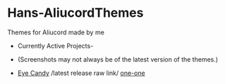 # Hans-AliucordThemes
Themes for Aliucord made by me
* Currently Active Projects- 
* (Screenshots may not always be of the latest version of the themes.)

* [Eye Candy](https://media.discordapp.net/attachments/872196085916008460/872552364094132224/Screenshot_2021-08-04-01-08-11-094_com.aliucord-01.jpeg) /latest release raw link/ [one-one](https://raw.githubusercontent.com/ItsHanibee/Hans-AliucordThemes/main/(Eye%20Candy)%20release%20one-one.json)
